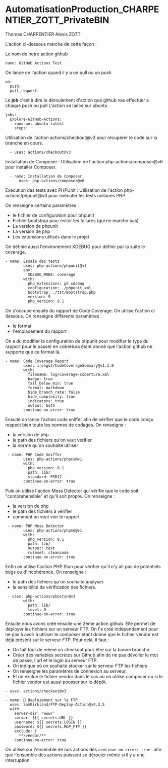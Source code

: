 # AutomatisationProduction_CHARPENTIER_ZOTT_PrivateBIN

Thomas CHARPENTIER
Alexis ZOTT

L'action ci-dessous marche de cette façon :

Le nom de notre action github
```
name: GitHub Actions Test
```

On lance on l'action quand il y a un pull ou un push
```
on: 
  push:
  pull_request:
```

Le **job** c'est à dire le déroulement d'action que github vas effectuer a chaque push ou pull
L'action se lance sur ubuntu
```
jobs:
  Explore-GitHub-Actions:
    runs-on: ubuntu-latest
    steps:
```

Utilisation de l'action actions/checkout@v3 pour récupérer le code sur la branche en cours.

```
  - uses: actions/checkout@v3
```

Installation de Composer : Utilisation de l'action php-actions/composer@v6 pour installer Composer.

```
  - name: Installation de Composer
      uses: php-actions/composer@v6
```

Exécution des tests avec PHPUnit : Utilisation de l'action php-actions/phpunit@v3 pour exécuter les tests unitaires PHP.

On renseigne certains paramètres : 
- le fichier de configuration pour phpunit
- Fichier bootstrap pour éviter les failures (qui ne marche pas)
- La version de phpunit
- La version de php
- Les extensions utilisés dans le projet

On définie aussi l'environement XDEBUG pour définir par la suite le coverage.
```
- name: Essaie des tests
        uses: php-actions/phpunit@v3
        env:
          XDEBUG_MODE: coverage
        with:
          php_extensions: gd xdebug
          configuration: ./phpunit.xml
          bootstrap: ./tst/Bootstrap.php
          version: 9
          php_version: 8.1
```
On s'occupe ensuite du rapport de Code Coverage. On utilise l'action ci dessous.
On renseigne différents paramètres : 
- le format
- l'emplacement du rapport

On a du modifier la configuration de phpunit pour modifier le type du rapport pour le passer en cobertura étant donné que l'action github ne supporte que ce format là.

```
- name: Code Coverage Report
        uses: irongut/CodeCoverageSummary@v1.3.0
        with:
          filename: log/coverage-cobertura.xml
          badge: true
          fail_below_min: true
          format: markdown
          hide_branch_rate: false
          hide_complexity: true
          indicators: true
          output: both
        continue-on-error: true
```

Ensuite on lance l'action code sniffer afin de vérifier que le code conçu respect bien toute les normes de codages.
On renseigne :
- la version de php
- le path des fichiers qu'on veut vérifier
- la norme qu'on souhaite utiliser

```
 - name: PHP Code Sniffer
        uses: php-actions/phpcs@v1
        with:
          php_version: 8.1
          path: lib/
          standard: PSR12
        continue-on-error: true
```

Puis on utilise l'action Mess Detector qui vérifie que le code soit "comprehensible" et qu'il soit propre.
On renseigne :
- la version de php
- le path des fichiers à vérifier
- comment on veut voir le rapport

```
 - name: PHP Mess Detector
        uses: php-actions/phpmd@v1
        with:
          php_version: 8.1
          path: lib/
          output: text
          ruleset: cleancode
        continue-on-error: true
```

Enfin on utilise l'action PHP Stan pour vérifier qu'il n'y ait pas de potentiels bugs ou d'incohérence. 
On renseigne : 
- le path des fichiers qu'on souhaite analyser
- la sensibilité de vérification des fichiers.

```
 - uses: php-actions/phpstan@v3
        with:
          path: lib/
          level: 9
        continue-on-error: true
```

Ensuite nous avons créé ensuite une 2ème action github. Elle permet de déployer les fichiers sur un serveur FTP. On l'a créé indépendement pour ne pas à avoir à utiliser le composer étant donné que le fichier vendor est déjà présent sur le serveur FTP.
Pour cela,  il faut :
- On fait tout de même un checkout pour être sur la bonne branche. 
- Créer des variables secrètes sur Github afin de ne pas dévoiler le mot de passe, l'url et le login au serveur FTP.
- On indique où on souhaite stocker sur le serveur FTP les fichiers
- On renseigne les paramètres de connexion au serveur.
- Et on exclue le fichier vendor dans le cas où on utilise composer ou si le fichier vendor est aussi pousser sur le dépôt. 

```
- uses: actions/checkout@v3

- name: 📂 Deploiement sur le FTP
  uses: SamKirkland/FTP-Deploy-Action@v4.3.5
  with:
    server-dir: 'www/'
    server: ${{ secrets.URL }}
    username: ${{ secrets.LOGIN }}
    password: ${{ secrets.MDP_FTP }}
    exclude: | 
      **/vendor/**
    continue-on-error: true
```

On utilise sur l'ensemble de nos actions des ```continue-on-error: true ``` afin que l'ensemble des actions puissent se dérouler même si il y a une interruption.